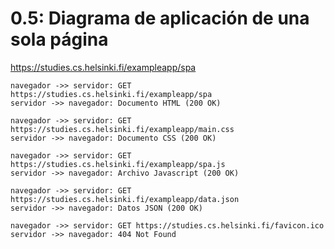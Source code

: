 # 0.5: Diagrama de aplicación de una sola página

https://studies.cs.helsinki.fi/exampleapp/spa

    navegador ->> servidor: GET https://studies.cs.helsinki.fi/exampleapp/spa
    servidor ->> navegador: Documento HTML (200 OK)

    navegador ->> servidor: GET https://studies.cs.helsinki.fi/exampleapp/main.css
    servidor ->> navegador: Documento CSS (200 OK)

    navegador ->> servidor: GET https://studies.cs.helsinki.fi/exampleapp/spa.js
    servidor ->> navegador: Archivo Javascript (200 OK)

    navegador ->> servidor: GET https://studies.cs.helsinki.fi/exampleapp/data.json
    servidor ->> navegador: Datos JSON (200 OK)

    navegador ->> servidor: GET https://studies.cs.helsinki.fi/favicon.ico
    servidor ->> navegador: 404 Not Found
